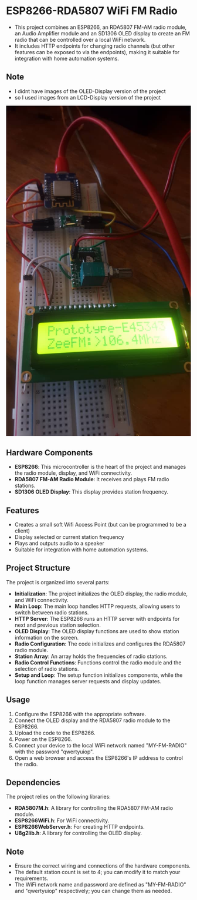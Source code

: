 # ESP8266-RDA5807 WiFi FM Radio

- This project combines an ESP8266, an RDA5807 FM-AM radio module, an Audio Amplifier module  and an SD1306 OLED display to create an FM radio that can be controlled over a local WiFi network. 
- It includes  HTTP endpoints for changing radio channels (but other features can be exposed to via the endpoints), making it suitable for integration with home automation systems.

## Note
- I didnt have images of the OLED-Display version of the project 
- so I used images from an LCD-Display version of the project

![Prototype Image](img/2.jpg)

## Hardware Components

- **ESP8266**: This microcontroller is the heart of the project and manages the radio module, display, and WiFi connectivity.
- **RDA5807 FM-AM Radio Module**: It receives and plays FM radio stations.
- **SD1306 OLED Display**: This display provides station frequency.

## Features

- Creates a small soft Wifi Access Point (but can be programmed to be a client)
- Display selected or current station frequency
- Plays and outputs audio to a speaker 
- Suitable for integration with home automation systems.

## Project Structure

The project is organized into several parts:

- **Initialization**: The project initializes the OLED display, the radio module, and WiFi connectivity.
- **Main Loop**: The main loop handles HTTP requests, allowing users to switch between radio stations.
- **HTTP Server**: The ESP8266 runs an HTTP server with endpoints for next and previous station selection.
- **OLED Display**: The OLED display functions are used to show station information on the screen.
- **Radio Configuration**: The code initializes and configures the RDA5807 radio module.
- **Station Array**: An array holds the frequencies of radio stations.
- **Radio Control Functions**: Functions control the radio module and the selection of radio stations.
- **Setup and Loop**: The setup function initializes components, while the loop function manages server requests and display updates.

## Usage

1. Configure the ESP8266 with the appropriate software.
2. Connect the OLED display and the RDA5807 radio module to the ESP8266.
3. Upload the code to the ESP8266.
4. Power on the ESP8266.
5. Connect your device to the local WiFi network named "MY-FM-RADIO" with the password "qwertyuiop".
6. Open a web browser and access the ESP8266's IP address to control the radio.

## Dependencies

The project relies on the following libraries:

- **RDA5807M.h**: A library for controlling the RDA5807 FM-AM radio module.
- **ESP8266WiFi.h**: For WiFi connectivity.
- **ESP8266WebServer.h**: For creating HTTP endpoints.
- **U8g2lib.h**: A library for controlling the OLED display.

## Note

- Ensure the correct wiring and connections of the hardware components.
- The default station count is set to 4; you can modify it to match your requirements.
- The WiFi network name and password are defined as "MY-FM-RADIO" and "qwertyuiop" respectively; you can change them as needed.
